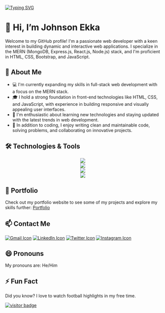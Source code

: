 [![Typing SVG](https://readme-typing-svg.demolab.com/?lines=Welcome+to+my+github+profile)](https://git.io/typing-svg)

# 👋 Hi, I’m Johnson Ekka

Welcome to my GitHub profile! I'm a passionate web developer with a keen interest in building dynamic and interactive web applications. I specialize in the MERN (MongoDB, Express.js, React.js, Node.js) stack, and I'm proficient in HTML, CSS, Bootstrap, and JavaScript.

## 🌱 About Me

- 💻 I'm currently expanding my skills in full-stack web development with a focus on the MERN stack.
- 🎓 I hold a strong foundation in front-end technologies like HTML, CSS, and JavaScript, with experience in building responsive and visually appealing user interfaces.
- 🚀 I'm enthusiastic about learning new technologies and staying updated with the latest trends in web development.
- 📝 In addition to coding, I enjoy writing clean and maintainable code, solving problems, and collaborating on innovative projects.

## 🛠️ Technologies & Tools

<p align="center">
  <a href="https://skillicons.dev">
    <img src="https://skillicons.dev/icons?i=html,css,js,bootstrap,tailwind" /><br>
    <img src="https://skillicons.dev/icons?i=mongodb,express,react,redux,regex,nodejs,git,github" /><br>
    <img src="https://skillicons.dev/icons?i=vscode,postman" /><br>
    <img src="https://skillicons.dev/icons?i=windows" />
  </a>
</p>


## 💼 Portfolio

Check out my portfolio website to see some of my projects and explore my skills further: [Portfolio](https://example.com)

## 📫 Contact Me

[![Gmail Icon](https://skillicons.dev/icons?i=gmail)](mailto:work.johnsonekka@gmail.com)
[![LinkedIn Icon](https://skillicons.dev/icons?i=linkedin)](https://www.linkedin.com/in/johnsonekka)
[![Twitter Icon](https://skillicons.dev/icons?i=twitter)](https://twitter.com/johnson_ekka_)
[![Instagram Icon](https://skillicons.dev/icons?i=instagram)](https://instagram.com/johnsonekka7)

## 😄 Pronouns

My pronouns are: He/Him

## ⚡ Fun Fact

Did you know? I love to watch football highlights in my free time.

[![visitor badge](https://visitor-badge.laobi.icu/badge?page_id=jwenjian.visitor-badge&format=true)](https://github.com/johnsonekka)
